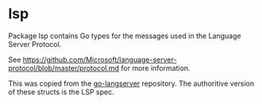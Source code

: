 # lsp

Package lsp contains Go types for the messages used in the Language Server
Protocol.

See
https://github.com/Microsoft/language-server-protocol/blob/master/protocol.md
for more information.

This was copied from the
[go-langserver](https://github.com/sourcegraph/go-langserver) repository. The
authoritive version of these structs is the LSP spec.
